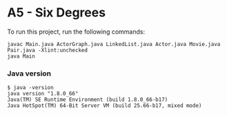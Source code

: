 # A5 - Six Degrees

To run this project, run the following commands:

```
javac Main.java ActorGraph.java LinkedList.java Actor.java Movie.java Pair.java -Xlint:unchecked
java Main
```

### Java version

```
$ java -version
java version "1.8.0_66"
Java(TM) SE Runtime Environment (build 1.8.0_66-b17)
Java HotSpot(TM) 64-Bit Server VM (build 25.66-b17, mixed mode)
```